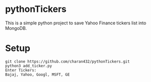 # pythonTickers
This is a simple python project to save Yahoo Finance tickers list into MongoDB.

# Setup
```
git clone https://github.com/charan432/pythonTickers.git
python3 add_ticker.py
Enter Tickers:
Bajaj, Yahoo, Googl, MSFT, GE
```

